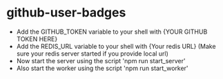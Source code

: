 # github-user-badges

- Add the GITHUB_TOKEN variable to your shell with {YOUR GITHUB TOKEN HERE}
- Add the REDIS_URL variable to your shell with {Your redis URL} (Make sure your redis server started if you provide local url)
- Now start the server using the script 'npm run start_server'
- Also start the worker using the script 'npm run start_worker'
